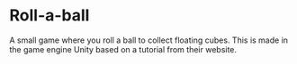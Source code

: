 # Roll-a-ball
A small game where you roll a ball to collect floating cubes. This is made in the game engine Unity based on a tutorial from their website.
